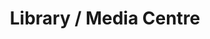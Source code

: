 ---
  title: Library / Media Centre
  description: This was formerly the boarders’ dining room.
  latitude: -26.173316
  longitude: 28.075436
  cards:
    - poi-037-card-001.md
    - poi-037-card-002.md
    - poi-037-card-003.md
    - poi-037-card-004.md
    - poi-037-card-005.md
    - poi-037-card-006.md
---